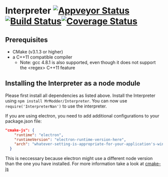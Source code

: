 # Interpreter [![Appveyor Status](https://ci.appveyor.com/api/projects/status/github/MrModder/Interpreter?branch=master&svg=true)](https://ci.appveyor.com/project/MrModder/interpreter)[![Build Status](https://travis-ci.org/MrModder/Interpreter.svg?branch=master)](https://travis-ci.org/MrModder/Interpreter)[![Coverage Status](https://coveralls.io/repos/github/MrModder/Interpreter/badge.svg?branch=master)](https://coveralls.io/github/MrModder/Interpreter?branch=master)


## Prerequisites
* CMake (v3.1.3 or higher)
* a C++11 compatible compiler
    * Note: gcc 4.8.1 is also supported, even though it does not support the \<regex\> C++11 feature
    
## Installing the Interpreter as a node module
Please first install all dependencies as listed above.
Install the Interpreter using ```npm install MrModder/Interpreter```.
You can now use ```require('InterpreterNan')``` to use the interpreter.

If you are using electron, you need to add additional configurations to your package.json file:
``` json
"cmake-js": {
    "runtime": "electron",
    "runtimeVersion": "electron-runtime-version-here",
    "arch": "whatever-setting-is-appropriate-for-your-application's-windows-build"
  }
```
This is neccessary because electron might use a different node version than the one you have installed.
For more information take a look at [cmake-js](https://github.com/cmake-js/cmake-js)

